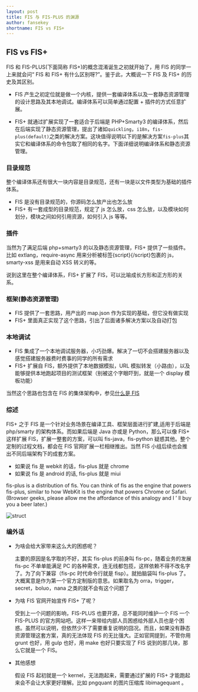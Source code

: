 ```yaml
---
layout: post
title: FIS 与 FIS-PLUS 的渊源
author: fansekey
shortname: FIS vs FIS+
---
```


## FIS vs FIS+

FIS 和 FIS-PLUS(下面简称 FIS+)的概念混淆诞生之初就开始了，用 FIS 的同学一上来就会问“ FIS 和 FIS+ 有什么区别呀?”。鉴于此，大概说一下 FIS 及 FIS+ 的历史及其区别。

- FIS 产生之初定位就是做一个内核，提供一套编译体系以及一套静态资源管理的设计思路及其本地调试。编译体系可以简单通过配置 + 插件的方式任意扩展。

- FIS+ 就通过扩展实现了一套适合于后端是 PHP+Smarty3 的编译体系，然后在后端实现了静态资源管理，提出了诸如`quickling`，`i18n`，`fis-plus(default)`之类的解决方案。这块值得说明以下的是解决方案`fis-plus`其实它和编译体系的命令包取了相同的名字。下面详细说明编译体系和静态资源管理。

### 目录规范

整个编译体系还有很大一块内容是目录规范，还有一块是以文件类型为基础的插件体系。

- FIS 是没有目录规范的，你源码怎么放产出也怎么放
- FIS+ 有一套成型的目录规范，规定了 js 怎么放，css 怎么放，以及模块如何划分，模块之间如何引用资源，如何引入 js 等等。

### 插件

当然为了满足后端 php+smarty3 的以及静态资源管理，FIS+ 提供了一些插件。比如 extlang，require-async 用来分析被标签{script}{/script}包裹的 js，smarty-xss 是用来自动 XSS 转义的等。

说到这里在整个编译体系，FIS+ 扩展了 FIS，可以比喻成长方形和正方形的关系。

### 框架(静态资源管理)

- FIS 提供了一套思路，用产出的 map.json 作为实现的基础，但它没有做实现
- FIS+ 里面真正实现了这个思路，引出了后面诸多解决方案以及自动打包

### 本地调试

- FIS 集成了一个本地调试服务器，小巧劲爆。解决了一切不会搭建服务器以及感觉搭建服务器费时费事的同学的所有需求
- FIS+ 扩展自 FIS，额外提供了本地数据模拟，URL 模拟转发（小路由），以及能够提供本地跑起项目的测试框架（别被这个字眼吓到，就是一个 display 模板功能）

当然这个思路也包含在 FIS 的集体架构中，参见[什么是 FIS](https://github.com/fex-team/fis/wiki/%E4%BB%80%E4%B9%88%E6%98%AFF.I.S)

### 综述

FIS+ 之于 FIS 是一个针对业务场景在编译工具、框架层面进行扩建,适用于后端是 php/smarty 的架构体系。而如果后端是 Java 亦或是 Python，那么可以像 FIS+ 这样扩展 FIS，扩展一整套的方案，可以叫 fis-java，fis-python 疑惑其他。整个定制的过程文档，都会在 FIS 官网扩展一栏相继推出。当然 FIS 小组后续也会推出不同后端架构下的成套方案。


- 如果说 fis 是 webkit 的话，fis-plus 就是 chrome
- 如果说 fis 是 android 的话, fis-plus 就是 miui


fis-plus is a distribution of fis. You can think of fis as the engine that powers fis-plus, similar to how WebKit is the engine that powers Chrome or Safari. (Browser geeks, please allow me the affordance of this analogy and I ’ ll buy you a beer later.)

![struct](/img/fis-plus/struct.png)

### 编外话

* 为啥会给大家带来这么大的困惑呢？
	
	主要的原因是名字取的不好，其实 fis-plus 的前身叫 fis-pc，随着业务的发展 fis-pc 不单单能满足 PC 的各种需求，连无线都包揽，这样依赖不得不改名字了。为了向下兼容（fis-pc 时代命令行就是 fisp）。就拍脑袋叫 fis-plus 了。大概寓意是作为第一个官方定制版的意思。如果取名为 orra，trigger，secret，boluo，nana 之类的就不会有这个问题了
	
* 为啥 FIS 官网开始宣传 FIS+ 了呢？

	受到上一个问题的影响，FIS-PLUS 也要开源，总不能同时维护一个 FIS 一个 FIS-PLUS 的官方网站吧。这样一来带给内部人员困惑给外部人员也是个困惑。虽然可以说明，但依然少不了需要重复说明的囧况。而且，如果没有静态资源管理这套方案，真的无法体现 FIS 的无比强大。正如官网提到，不管你用 grunt 也好，用 gulp 也好，用 make 也好只要实现了 FIS 说到的那几块，那么它就是一个 FIS。

* 其他感想

	假设 FIS 起初就是一个 kernel，无法跑起来，需要通过扩展的 FIS+ 才能跑起来会不会让大家更好理解。比如 pngquant 的图片压缩库 libimagequant 。
